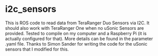 # i2c_sensors
This is ROS code to read data from TeraRanger Duo Sensors via I2C. It should also work with TeraRanger One when no uSonic Sensors are provided. Tested to compile on my computer and a Raspberry Pi (it is actually configured for that).
More details can be found in the parameter .yaml file.
Thanks to Simon Sander for writing the code for the uSonic sensors that I modified for this.
